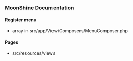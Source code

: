 ### MoonShine Documentation

#### Register menu
- array in src/app/View/Composers/MenuComposer.php

#### Pages
- src/resources/views
